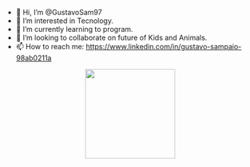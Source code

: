 - 👋 Hi, I’m @GustavoSam97
- 👀 I’m interested in Tecnology. 
- 🌱 I’m currently learning to program.
- 💞️ I’m looking to collaborate on future of Kids and Animals.
- 📫 How to reach me: https://www.linkedin.com/in/gustavo-sampaio-98ab0211a



 <div>
<div align="center">
  <a href="https://github.com/GustavoSam97">
  <img height="180em" src="https://github-readme-stats.vercel.app/api?username=GustavoSam97&show_icons=true&theme=dark&include_all_commits=true&count_private=true"/>
  
    
    
